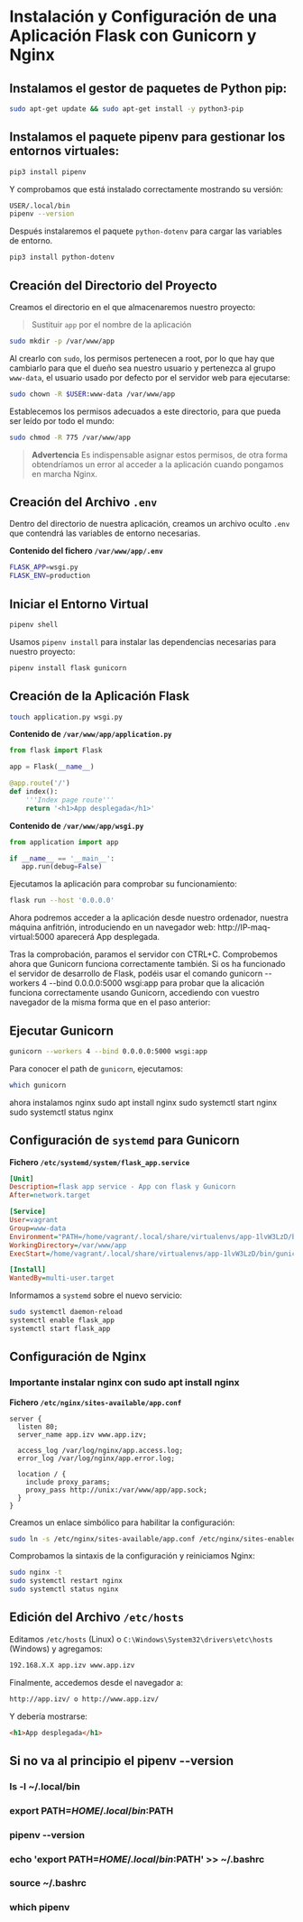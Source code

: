 # Instalación y Configuración de una Aplicación Flask con Gunicorn y Nginx

## Instalamos el gestor de paquetes de Python pip:
```sh
sudo apt-get update && sudo apt-get install -y python3-pip
```

## Instalamos el paquete pipenv para gestionar los entornos virtuales:
```sh
pip3 install pipenv
```

Y comprobamos que está instalado correctamente mostrando su versión:
```sh
USER/.local/bin
pipenv --version
```

Después instalaremos el paquete `python-dotenv` para cargar las variables de entorno.
```sh
pip3 install python-dotenv
```

## Creación del Directorio del Proyecto

Creamos el directorio en el que almacenaremos nuestro proyecto:

> Sustituir `app` por el nombre de la aplicación
```sh
sudo mkdir -p /var/www/app
```

Al crearlo con `sudo`, los permisos pertenecen a root, por lo que hay que cambiarlo para que el dueño sea nuestro usuario y pertenezca al grupo `www-data`, el usuario usado por defecto por el servidor web para ejecutarse:
```sh
sudo chown -R $USER:www-data /var/www/app
```

Establecemos los permisos adecuados a este directorio, para que pueda ser leído por todo el mundo:
```sh
sudo chmod -R 775 /var/www/app
```

> **Advertencia**
> Es indispensable asignar estos permisos, de otra forma obtendríamos un error al acceder a la aplicación cuando pongamos en marcha Nginx.

## Creación del Archivo `.env`

Dentro del directorio de nuestra aplicación, creamos un archivo oculto `.env` que contendrá las variables de entorno necesarias.

**Contenido del fichero `/var/www/app/.env`**
```sh
FLASK_APP=wsgi.py
FLASK_ENV=production
```

## Iniciar el Entorno Virtual
```sh
pipenv shell
```

Usamos `pipenv install` para instalar las dependencias necesarias para nuestro proyecto:
```sh
pipenv install flask gunicorn
```

## Creación de la Aplicación Flask

```sh
touch application.py wsgi.py
```

**Contenido de `/var/www/app/application.py`**
```python
from flask import Flask

app = Flask(__name__)

@app.route('/')
def index():
    '''Index page route'''
    return '<h1>App desplegada</h1>'
```

**Contenido de `/var/www/app/wsgi.py`**
```python
from application import app

if __name__ == '__main__':
   app.run(debug=False)
```

Ejecutamos la aplicación para comprobar su funcionamiento:
```sh
flask run --host '0.0.0.0'
```

Ahora podremos acceder a la aplicación desde nuestro ordenador, nuestra máquina anfitrión, introduciendo en un navegador web: http://IP-maq-virtual:5000 aparecerá App desplegada.

Tras la comprobación, paramos el servidor con CTRL+C. Comprobemos ahora que Gunicorn funciona correctamente también. Si os ha funcionado el servidor de desarrollo de Flask, podéis usar el comando gunicorn --workers 4 --bind 0.0.0.0:5000 wsgi:app para probar que la alicación funciona correctamente usando Gunicorn, accediendo con vuestro navegador de la misma forma que en el paso anterior:

## Ejecutar Gunicorn
```sh
gunicorn --workers 4 --bind 0.0.0.0:5000 wsgi:app
```

Para conocer el path de `gunicorn`, ejecutamos:
```sh
which gunicorn
```

ahora instalamos nginx
sudo apt install nginx
sudo systemctl start nginx
sudo systemctl status nginx

## Configuración de `systemd` para Gunicorn

**Fichero `/etc/systemd/system/flask_app.service`**
```ini
[Unit]
Description=flask app service - App con flask y Gunicorn
After=network.target

[Service]
User=vagrant
Group=www-data
Environment="PATH=/home/vagrant/.local/share/virtualenvs/app-1lvW3LzD/bin"
WorkingDirectory=/var/www/app
ExecStart=/home/vagrant/.local/share/virtualenvs/app-1lvW3LzD/bin/gunicorn --workers 3 --bind unix:/var/www/app/app.sock wsgi:app

[Install]
WantedBy=multi-user.target
```

Informamos a `systemd` sobre el nuevo servicio:
```sh
sudo systemctl daemon-reload
systemctl enable flask_app
systemctl start flask_app
```

## Configuración de Nginx
### Importante instalar nginx con sudo apt install nginx

**Fichero `/etc/nginx/sites-available/app.conf`**
```nginx
server {
  listen 80;
  server_name app.izv www.app.izv;

  access_log /var/log/nginx/app.access.log;
  error_log /var/log/nginx/app.error.log;

  location / {
    include proxy_params;
    proxy_pass http://unix:/var/www/app/app.sock;
  }
}
```

Creamos un enlace simbólico para habilitar la configuración:
```sh
sudo ln -s /etc/nginx/sites-available/app.conf /etc/nginx/sites-enabled/
```

Comprobamos la sintaxis de la configuración y reiniciamos Nginx:
```sh
sudo nginx -t
sudo systemctl restart nginx
sudo systemctl status nginx
```

## Edición del Archivo `/etc/hosts`

Editamos `/etc/hosts` (Linux) o `C:\Windows\System32\drivers\etc\hosts` (Windows) y agregamos:
```sh
192.168.X.X app.izv www.app.izv
```

Finalmente, accedemos desde el navegador a:
```sh
http://app.izv/ o http://www.app.izv/
```
Y debería mostrarse:
```html
<h1>App desplegada</h1>
```

## Si no va al principio el pipenv --version
### ls -l ~/.local/bin
### export PATH=$HOME/.local/bin:$PATH
### pipenv --version
### echo 'export PATH=$HOME/.local/bin:$PATH' >> ~/.bashrc
### source ~/.bashrc
### which pipenv



 
